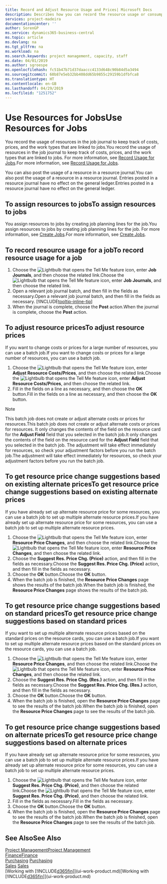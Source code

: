 ```yaml
---
title: Record and Adjust Resource Usage and Prices| Microsoft Docs
description: Describes how you can record the resource usage or consumption associated with a job, to keep track and manage costs, prices, and work types.
services: project-madeira
documentationcenter: ''
author: SorenGP
ms.service: dynamics365-business-central
ms.topic: article
ms.devlang: na
ms.tgt_pltfrm: na
ms.workload: na
ms.search.keywords: project management, capacity, staff
ms.date: 04/01/2019
ms.author: sgroespe
ms.openlocfilehash: fc51b47b71d37daaccc4133d648c90b84d5a3494
ms.sourcegitcommit: 60b87e5eb32bb408dd65b9855c29159b1dfbfca8
ms.translationtype: HT
ms.contentlocale: en-GB
ms.lasthandoff: 04/29/2019
ms.locfileid: "1251752"
---
```

# <a name="use-resources-for-jobs"></a><span data-ttu-id="89b7d-103">Use Resources for Jobs</span><span class="sxs-lookup"><span data-stu-id="89b7d-103">Use Resources for Jobs</span></span>
<span data-ttu-id="89b7d-104">You record the usage of resources in the job journal to keep track of costs, prices, and the work types that are linked to jobs.</span><span class="sxs-lookup"><span data-stu-id="89b7d-104">You record the usage of resources in the job journal to keep track of costs, prices, and the work types that are linked to jobs.</span></span> <span data-ttu-id="89b7d-105">For more information, see [Record Usage for Jobs](projects-how-record-job-usage.md).</span><span class="sxs-lookup"><span data-stu-id="89b7d-105">For more information, see [Record Usage for Jobs](projects-how-record-job-usage.md).</span></span>

<span data-ttu-id="89b7d-106">You can also post the usage of a resource in a resource journal.</span><span class="sxs-lookup"><span data-stu-id="89b7d-106">You can also post the usage of a resource in a resource journal.</span></span> <span data-ttu-id="89b7d-107">Entries posted in a resource journal have no effect on the general ledger.</span><span class="sxs-lookup"><span data-stu-id="89b7d-107">Entries posted in a resource journal have no effect on the general ledger.</span></span>

## <a name="to-assign-resources-to-jobs"></a><span data-ttu-id="89b7d-108">To assign resources to jobs</span><span class="sxs-lookup"><span data-stu-id="89b7d-108">To assign resources to jobs</span></span>
<span data-ttu-id="89b7d-109">You assign resources to jobs by creating job planning lines for the job.</span><span class="sxs-lookup"><span data-stu-id="89b7d-109">You assign resources to jobs by creating job planning lines for the job.</span></span> <span data-ttu-id="89b7d-110">For more information, see [Create Jobs](projects-how-create-jobs.md).</span><span class="sxs-lookup"><span data-stu-id="89b7d-110">For more information, see [Create Jobs](projects-how-create-jobs.md).</span></span>

## <a name="to-record-resource-usage-for-a-job"></a><span data-ttu-id="89b7d-111">To record resource usage for a job</span><span class="sxs-lookup"><span data-stu-id="89b7d-111">To record resource usage for a job</span></span>
1. <span data-ttu-id="89b7d-112">Choose the ![Lightbulb that opens the Tell Me feature](media/ui-search/search_small.png "Tell me what you want to do") icon, enter **Job Journals**, and then choose the related link.</span><span class="sxs-lookup"><span data-stu-id="89b7d-112">Choose the ![Lightbulb that opens the Tell Me feature](media/ui-search/search_small.png "Tell me what you want to do") icon, enter **Job Journals**, and then choose the related link.</span></span>
2. <span data-ttu-id="89b7d-113">Open a relevant job journal batch, and then fill in the fields as necessary.</span><span class="sxs-lookup"><span data-stu-id="89b7d-113">Open a relevant job journal batch, and then fill in the fields as necessary.</span></span> [!INCLUDE[tooltip-inline-tip](includes/tooltip-inline-tip_md.md)]
3. <span data-ttu-id="89b7d-114">When the journal is complete, choose the **Post** action.</span><span class="sxs-lookup"><span data-stu-id="89b7d-114">When the journal is complete, choose the **Post** action.</span></span>

## <a name="to-adjust-resource-prices"></a><span data-ttu-id="89b7d-115">To adjust resource prices</span><span class="sxs-lookup"><span data-stu-id="89b7d-115">To adjust resource prices</span></span>
<span data-ttu-id="89b7d-116">If you want to change costs or prices for a large number of resources, you can use a batch job.</span><span class="sxs-lookup"><span data-stu-id="89b7d-116">If you want to change costs or prices for a large number of resources, you can use a batch job.</span></span>  

1. <span data-ttu-id="89b7d-117">Choose the ![Lightbulb that opens the Tell Me feature](media/ui-search/search_small.png "Tell me what you want to do") icon, enter **Adjust Resource Costs/Prices**, and then choose the related link.</span><span class="sxs-lookup"><span data-stu-id="89b7d-117">Choose the ![Lightbulb that opens the Tell Me feature](media/ui-search/search_small.png "Tell me what you want to do") icon, enter **Adjust Resource Costs/Prices**, and then choose the related link.</span></span>
2. <span data-ttu-id="89b7d-118">Fill in the fields on a line as necessary, and then choose the **OK** button.</span><span class="sxs-lookup"><span data-stu-id="89b7d-118">Fill in the fields on a line as necessary, and then choose the **OK** button.</span></span>

> [!NOTE]  
>   <span data-ttu-id="89b7d-119">This batch job does not create or adjust alternate costs or prices for resources.</span><span class="sxs-lookup"><span data-stu-id="89b7d-119">This batch job does not create or adjust alternate costs or prices for resources.</span></span> <span data-ttu-id="89b7d-120">It only changes the contents of the field on the resource card for the **Adjust Field** field that you selected in the batch job.</span><span class="sxs-lookup"><span data-stu-id="89b7d-120">It only changes the contents of the field on the resource card for the **Adjust Field** field that you selected in the batch job.</span></span> <span data-ttu-id="89b7d-121">The adjustment will take effect immediately for resources, so check your adjustment factors before you run the batch job.</span><span class="sxs-lookup"><span data-stu-id="89b7d-121">The adjustment will take effect immediately for resources, so check your adjustment factors before you run the batch job.</span></span>

## <a name="to-get-resource-price-change-suggestions-based-on-existing-alternate-prices"></a><span data-ttu-id="89b7d-122">To get resource price change suggestions based on existing alternate prices</span><span class="sxs-lookup"><span data-stu-id="89b7d-122">To get resource price change suggestions based on existing alternate prices</span></span>
<span data-ttu-id="89b7d-123">If you have already set up alternate resource price for some resources, you can use a batch job to set up multiple alternate resource prices.</span><span class="sxs-lookup"><span data-stu-id="89b7d-123">If you have already set up alternate resource price for some resources, you can use a batch job to set up multiple alternate resource prices.</span></span>

1. <span data-ttu-id="89b7d-124">Choose the ![Lightbulb that opens the Tell Me feature](media/ui-search/search_small.png "Tell me what you want to do") icon, enter **Resource Price Changes**, and then choose the related link.</span><span class="sxs-lookup"><span data-stu-id="89b7d-124">Choose the ![Lightbulb that opens the Tell Me feature](media/ui-search/search_small.png "Tell me what you want to do") icon, enter **Resource Price Changes**, and then choose the related link.</span></span>
2. <span data-ttu-id="89b7d-125">Choose the **Suggest Res. Price Chg. (Price)** action, and then fill in the fields as necessary.</span><span class="sxs-lookup"><span data-stu-id="89b7d-125">Choose the **Suggest Res. Price Chg. (Price)** action, and then fill in the fields as necessary.</span></span>
3. <span data-ttu-id="89b7d-126">Choose the **OK** button.</span><span class="sxs-lookup"><span data-stu-id="89b7d-126">Choose the **OK** button.</span></span>  
4. <span data-ttu-id="89b7d-127">When the batch job is finished, the **Resource Price Changes** page shows the results of the batch job.</span><span class="sxs-lookup"><span data-stu-id="89b7d-127">When the batch job is finished, the **Resource Price Changes** page shows the results of the batch job.</span></span>

## <a name="to-get-resource-price-change-suggestions-based-on-standard-prices"></a><span data-ttu-id="89b7d-128">To get resource price change suggestions based on standard prices</span><span class="sxs-lookup"><span data-stu-id="89b7d-128">To get resource price change suggestions based on standard prices</span></span>
<span data-ttu-id="89b7d-129">If you want to set up multiple alternate resource prices based on the standard prices on the resource cards, you can use a batch job.</span><span class="sxs-lookup"><span data-stu-id="89b7d-129">If you want to set up multiple alternate resource prices based on the standard prices on the resource cards, you can use a batch job.</span></span>  

1. <span data-ttu-id="89b7d-130">Choose the ![Lightbulb that opens the Tell Me feature](media/ui-search/search_small.png "Tell me what you want to do") icon, enter **Resource Price Changes**, and then choose the related link.</span><span class="sxs-lookup"><span data-stu-id="89b7d-130">Choose the ![Lightbulb that opens the Tell Me feature](media/ui-search/search_small.png "Tell me what you want to do") icon, enter **Resource Price Changes**, and then choose the related link.</span></span>
2. <span data-ttu-id="89b7d-131">Choose the **Suggest Res. Price Chg. (Res.)** action, and then fill in the fields as necessary.</span><span class="sxs-lookup"><span data-stu-id="89b7d-131">Choose the **Suggest Res. Price Chg. (Res.)** action, and then fill in the fields as necessary.</span></span>  
3. <span data-ttu-id="89b7d-132">Choose the **OK** button.</span><span class="sxs-lookup"><span data-stu-id="89b7d-132">Choose the **OK** button.</span></span>  
4. <span data-ttu-id="89b7d-133">When the batch job is finished, open the **Resource Price Changes** page to see the results of the batch job.</span><span class="sxs-lookup"><span data-stu-id="89b7d-133">When the batch job is finished, open the **Resource Price Changes** page to see the results of the batch job.</span></span>

## <a name="to-get-resource-price-change-suggestions-based-on-alternate-prices"></a><span data-ttu-id="89b7d-134">To get resource price change suggestions based on alternate prices</span><span class="sxs-lookup"><span data-stu-id="89b7d-134">To get resource price change suggestions based on alternate prices</span></span>
<span data-ttu-id="89b7d-135">If you have already set up alternate resource price for some resources, you can use a batch job to set up multiple alternate resource prices.</span><span class="sxs-lookup"><span data-stu-id="89b7d-135">If you have already set up alternate resource price for some resources, you can use a batch job to set up multiple alternate resource prices.</span></span>

1. <span data-ttu-id="89b7d-136">Choose the ![Lightbulb that opens the Tell Me feature](media/ui-search/search_small.png "Tell me what you want to do") icon, enter **Suggest Res. Price Chg. (Price)**, and then choose the related link.</span><span class="sxs-lookup"><span data-stu-id="89b7d-136">Choose the ![Lightbulb that opens the Tell Me feature](media/ui-search/search_small.png "Tell me what you want to do") icon, enter **Suggest Res. Price Chg. (Price)**, and then choose the related link.</span></span>  
2. <span data-ttu-id="89b7d-137">Fill in the fields as necessary.</span><span class="sxs-lookup"><span data-stu-id="89b7d-137">Fill in the fields as necessary.</span></span>
3. <span data-ttu-id="89b7d-138">Choose the **OK** button.</span><span class="sxs-lookup"><span data-stu-id="89b7d-138">Choose the **OK** button.</span></span>  
4. <span data-ttu-id="89b7d-139">When the batch job is finished, open the **Resource Price Changes** page to see the results of the batch job.</span><span class="sxs-lookup"><span data-stu-id="89b7d-139">When the batch job is finished, open the **Resource Price Changes** page to see the results of the batch job.</span></span>

## <a name="see-also"></a><span data-ttu-id="89b7d-140">See Also</span><span class="sxs-lookup"><span data-stu-id="89b7d-140">See Also</span></span>
[<span data-ttu-id="89b7d-141">Project Management</span><span class="sxs-lookup"><span data-stu-id="89b7d-141">Project Management</span></span>](projects-manage-projects.md)  
[<span data-ttu-id="89b7d-142">Finance</span><span class="sxs-lookup"><span data-stu-id="89b7d-142">Finance</span></span>](finance.md)  
<span data-ttu-id="89b7d-143">[Purchasing](purchasing-manage-purchasing.md)       </span><span class="sxs-lookup"><span data-stu-id="89b7d-143">[Purchasing](purchasing-manage-purchasing.md)       </span></span>  
<span data-ttu-id="89b7d-144">[Sales](sales-manage-sales.md)   </span><span class="sxs-lookup"><span data-stu-id="89b7d-144">[Sales](sales-manage-sales.md)   </span></span>  
<span data-ttu-id="89b7d-145">[Working with [!INCLUDE[d365fin](includes/d365fin_md.md)]](ui-work-product.md)</span><span class="sxs-lookup"><span data-stu-id="89b7d-145">[Working with [!INCLUDE[d365fin](includes/d365fin_md.md)]](ui-work-product.md)</span></span>  
